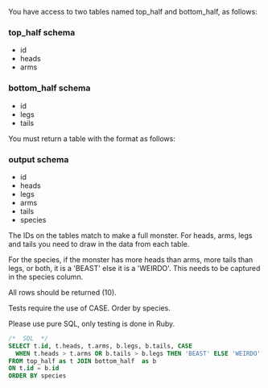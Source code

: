 You have access to two tables named top_half and bottom_half, as follows:
### top_half schema
- id
- heads
- arms

### bottom_half schema
- id
- legs
- tails

You must return a table with the format as follows:

### output schema
- id
- heads
- legs
- arms
- tails
- species

The IDs on the tables match to make a full monster. For heads, arms, legs and tails you need to draw in the data from each table.

For the species, if the monster has more heads than arms, more tails than legs, or both, it is a 'BEAST' else it is a 'WEIRDO'. This needs to be captured in the species column.

All rows should be returned (10).

Tests require the use of CASE. Order by species.

Please use pure SQL, only testing is done in Ruby.


```sql
/*  SQL  */
SELECT t.id, t.heads, t.arms, b.legs, b.tails, CASE 
  WHEN t.heads > t.arms OR b.tails > b.legs THEN 'BEAST' ELSE 'WEIRDO' END as species
FROM top_half as t JOIN bottom_half  as b
ON t.id = b.id
ORDER BY species
```